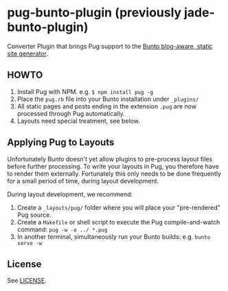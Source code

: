 pug-bunto-plugin (previously jade-bunto-plugin)
=================================================

Converter Plugin that brings Pug support to the [Bunto blog-aware, static site generator](https://bunto.github.io/).

## HOWTO

 1. Install Pug with NPM. e.g. `$ npm install pug -g`
 1. Place the `pug.rb` file into your Bunto installation under `_plugins/` 
 1. All static pages and posts ending in the extension `.pug` are now processed through Pug automatically.
 1. Layouts need special treatment, see below.

## Applying Pug to Layouts

Unfortunately Bunto doesn't yet allow plugins to pre-process layout files before further processing.  To write your layouts in Pug, you therefore have to render them externally.  Fortunately this only needs to be done frequently for a small period of time, during layout development.

During layout development, we recommend:

 1. Create a `_layouts/pug/` folder where you will place your "pre-rendered" Pug source.
 2. Create a `Makefile` or shell script to execute the Pug compile-and-watch command: `pug -w -o ../ *.pug`
 3. In another terminal, simultaneously run your Bunto builds: e.g. `bunto serve -w`

## License

See [LICENSE](https://github.com/bunto/pug-bunto-plugin/blob/master/LICENSE).

